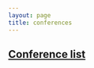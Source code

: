 ```yaml
---
layout: page
title: conferences
---
```


## [Conference list](https://www.qt.uni-konstanz.de/events/conferences/)

